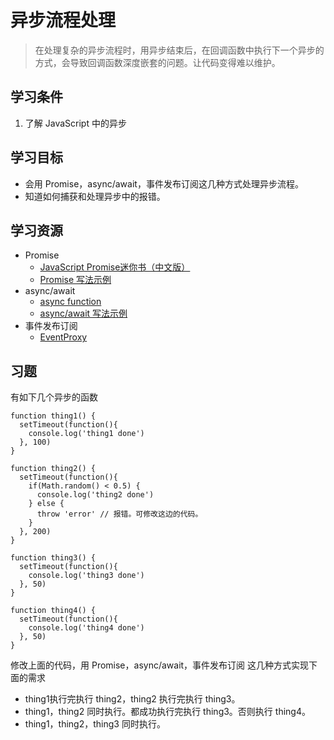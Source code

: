 # 异步流程处理
> 在处理复杂的异步流程时，用异步结束后，在回调函数中执行下一个异步的方式，会导致回调函数深度嵌套的问题。让代码变得难以维护。

## 学习条件
1. 了解 JavaScript 中的异步

## 学习目标
* 会用 Promise，async/await，事件发布订阅这几种方式处理异步流程。
* 知道如何捕获和处理异步中的报错。

## 学习资源
* Promise
  * [JavaScript Promise迷你书（中文版）](http://liubin.org/promises-book/)
  * [Promise 写法示例](http://www.jianshu.com/p/8d0fe30cb873)
* async/await
  * [async function](https://developer.mozilla.org/zh-CN/docs/Web/JavaScript/Reference/Statements/async_function)
  * [async/await 写法示例](http://www.jianshu.com/p/d84154b05703)
* 事件发布订阅
  * [EventProxy](https://github.com/JacksonTian/eventproxy)

## 习题
有如下几个异步的函数
```
function thing1() {
  setTimeout(function(){
    console.log('thing1 done')
  }, 100)
}

function thing2() {
  setTimeout(function(){
    if(Math.random() < 0.5) {
      console.log('thing2 done')
    } else {
      throw 'error' // 报错。可修改这边的代码。
    }
  }, 200)
}

function thing3() {
  setTimeout(function(){
    console.log('thing3 done')
  }, 50)
}

function thing4() {
  setTimeout(function(){
    console.log('thing4 done')
  }, 50)
}
```

修改上面的代码，用 Promise，async/await，事件发布订阅 这几种方式实现下面的需求
* thing1执行完执行 thing2，thing2 执行完执行 thing3。
* thing1，thing2 同时执行。都成功执行完执行 thing3。否则执行 thing4。
* thing1，thing2，thing3 同时执行。
